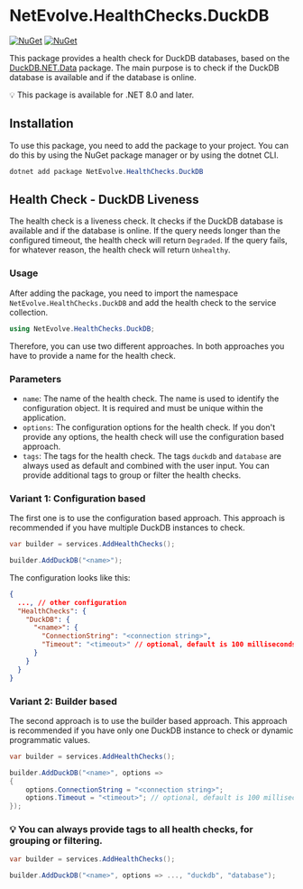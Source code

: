 # NetEvolve.HealthChecks.DuckDB

[![NuGet](https://img.shields.io/nuget/v/NetEvolve.HealthChecks.DuckDB?logo=nuget)](https://www.nuget.org/packages/NetEvolve.HealthChecks.DuckDB/)
[![NuGet](https://img.shields.io/nuget/dt/NetEvolve.HealthChecks.DuckDB?logo=nuget)](https://www.nuget.org/packages/NetEvolve.HealthChecks.DuckDB/)

This package provides a health check for DuckDB databases, based on the [DuckDB.NET.Data](https://www.nuget.org/packages/DuckDB.NET.Data/) package.
The main purpose is to check if the DuckDB database is available and if the database is online.

:bulb: This package is available for .NET 8.0 and later.

## Installation
To use this package, you need to add the package to your project. You can do this by using the NuGet package manager or by using the dotnet CLI.
```powershell
dotnet add package NetEvolve.HealthChecks.DuckDB
```

## Health Check - DuckDB Liveness
The health check is a liveness check. It checks if the DuckDB database is available and if the database is online.
If the query needs longer than the configured timeout, the health check will return `Degraded`.
If the query fails, for whatever reason, the health check will return `Unhealthy`.

### Usage
After adding the package, you need to import the namespace `NetEvolve.HealthChecks.DuckDB` and add the health check to the service collection.
```csharp
using NetEvolve.HealthChecks.DuckDB;
```
Therefore, you can use two different approaches. In both approaches you have to provide a name for the health check.

### Parameters
- `name`: The name of the health check. The name is used to identify the configuration object. It is required and must be unique within the application.
- `options`: The configuration options for the health check. If you don't provide any options, the health check will use the configuration based approach.
- `tags`: The tags for the health check. The tags `duckdb` and `database` are always used as default and combined with the user input. You can provide additional tags to group or filter the health checks.

### Variant 1: Configuration based
The first one is to use the configuration based approach. This approach is recommended if you have multiple DuckDB instances to check.
```csharp
var builder = services.AddHealthChecks();

builder.AddDuckDB("<name>");
```

The configuration looks like this:
```json
{
  ..., // other configuration
  "HealthChecks": {
    "DuckDB": {
      "<name>": {
        "ConnectionString": "<connection string>",
        "Timeout": "<timeout>" // optional, default is 100 milliseconds
      }
    }
  }
}
```

### Variant 2: Builder based
The second approach is to use the builder based approach. This approach is recommended if you have only one DuckDB instance to check or dynamic programmatic values.
```csharp
var builder = services.AddHealthChecks();

builder.AddDuckDB("<name>", options =>
{
    options.ConnectionString = "<connection string>";
    options.Timeout = "<timeout>"; // optional, default is 100 milliseconds
});
```

### :bulb: You can always provide tags to all health checks, for grouping or filtering.

```csharp
var builder = services.AddHealthChecks();

builder.AddDuckDB("<name>", options => ..., "duckdb", "database");
```